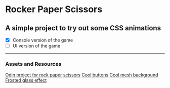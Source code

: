 # Rocker Paper Scissors
A simple project to try out some CSS animations 
---
- [x] Console version of the game
- [ ] UI version of the game
---
### Assets and Resources
[Odin project for rock paper scissors](https://www.theodinproject.com/lessons/foundations-rock-paper-scissors#quick-exercises-before-starting)
[Cool buttons](https://getcssscan.com/css-buttons-examples)
[Cool mesh background](https://csshero.org/mesher/)
[Frosted glass effect](https://hype4.academy/tools/glassmorphism-generator)